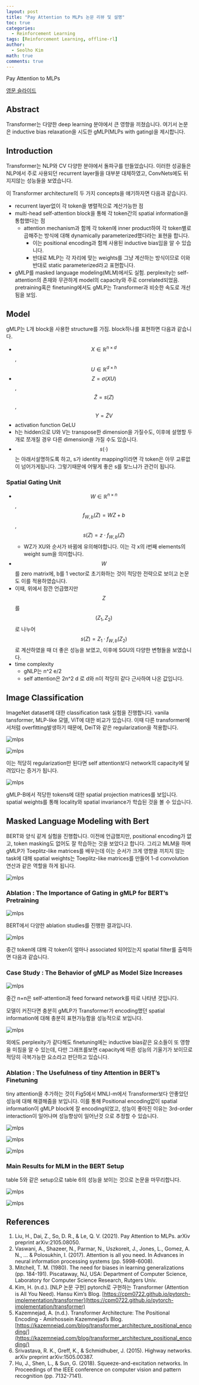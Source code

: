 ```yaml
--- 
layout: post
title: "Pay Attention to MLPs 논문 리뷰 및 설명" 
toc: true
categories: 
  - Reinforcement Learning 
tags: [Reinforcement Learning, offline-rl]
author:
  - Seolho Kim
math: true
comments: true
---
```


Pay Attention to MLPs

[영문 슬라이드](https://www.slideshare.net/ssuser581a7d/pay-attention-to-mlps-250961426)

## Abstract

Transformer는 다양한 deep learning 분야에서 큰 영향을 끼쳤습니다. 여기서 논문은 inductive bias relaxation을 시도한 gMLP(MLPs with gating)을 제시합니다. 

## Introduction

Transformer는 NLP와 CV 다양한 분야에서 돌파구를 만들었습니다. 이러한 성공들은 NLP에서 주로 사용되던 recurrent layer들을 대부분 대체하였고, ConvNets에도 뒤지지않는 성능들을 보였습니다.

이 Transformer architecture의 두 가지 concepts을 얘기하자면 다음과 같습니다.

- recurrent layer없이 각 token을 병렬적으로 계산가능한 점
- multi-head self-attention block을 통해 각 token간의 spatial information을 통합했다는 점
    - attention mechanism과 함께 각 token에 inner product하여 각 token별로 곱해주는 방식에 대해 dynamically parameterized했다라는 표현을 합니다.
        - 이는 positional encoding과 함께 사용된 inductive bias임을 알 수 있습니다.
        - 반대로 MLP는 각 자리에 맞는 weights를 그냥 계산하는 방식이므로 이와 반대로 static parameterized라고 표현합니다.
- gMLP를 masked language modeling(MLM)에서도 실험. perplexity는 self-attention의 존재와 무관하게 model의 capacity와 주로 correlated되었음. pretraining혹은 finetuning에서도 gMLP는 Transformer과 비슷한 속도로 개선됨을 보임.

## Model

gMLP는 L개 block을 사용한 structure를 가짐. block하나를 표현하면 다음과 같습니다.

- $$X \in \mathbb{R}^{n \times d}$$, $$U \in \mathbb{R}^{d \times h}$$
- $$Z=\sigma (XU)$$, $$\tilde{Z} = s(Z)$$, $$Y=\tilde{Z}V$$
- activation function GeLU
- h는 hidden으로 U와 V는 transpose한 dimension을 가질수도, 이후에 설명할 두개로 쪼개질 경우 다른 dimension을 가질 수도 있습니다.
- $$s(\cdot)$$는 아래서설명하도록 하고, s가 identity mapping이라면 각 token은 아무 교류없이 넘어가게됩니다. 그렇기때문에 어떻게 좋은 s를 찾느냐가 관건이 됩니다.

### Spatial Gating Unit

- $$W \in \mathbb{R}^{n\times n}$$,  $$f_{W,b}(Z) = WZ+b$$, $$s(Z) = z \cdot f_{W,b}(Z)$$
    - WZ가 XU와 순서가 바뀜에 유의해야합니다. 이는 각 x의 i번째 elements의 weight sum을 의미합니다.
- $$W$$를 zero matrix에, b를 1 vector로 초기화하는 것이 적당한 전략으로 보이고 논문도 이를 적용하였습니다.
- 이때, 위에서 잠깐 언급했지만 $$Z$$를 $$(Z_1,Z_2)$$로 나누어 $$s(Z)=Z_1 \cdot f_{W,b}(Z_2)$$로 계산하였을 때 더 좋은 성능을 보였고, 이후에 SGU의 다양한 변형들을 보였습니다.
- time complexity
    - gNLP는 n^2 e/2
    - self attention은 2n^2 d 로 d와 n이 적당히 같다 근사하여 나온 값입니다.

## Image Classification

ImageNet dataset에 대한 classification task 실험을 진행합니다. vanila tansformer, MLP-like 모델, ViT에 대한 비교가 있습니다. 이때 다른 transformer에서처럼 overfitting발생하기 때문에, DeiT와 같은 regularization을 적용합니다.

![mlps](/assets/img/gmlp_1.PNG)

![mlps](/assets/img/gmlp_2.PNG)

이는 적당히 regularization만 된다면 self attention보다 network의 capacity에 달려있다는 증거가 됩니다.

![mlps](/assets/img/gmlp_3.PNG)

gMLP-B에서 적당한 tokens에 대한 spatial projection matrices를 보입니다. spatial weights를 통해 locality와 spatial invariance가 학습된 것을 볼 수 있습니다. 

## Masked Language Modeling with Bert

BERT와 양식 같게 실험을 진행합니다. 이전에 언급했지만, positional encoding가 없고, <pad> token masking도 없어도 잘 학습하는 것을 보았다고 합니다. 그리고 MLM을 하며 gMLP가 Toeplitz-like matrices를 배우는데 이는 순서가 크게 영향을 끼치지 않는 task에 대해 spatial weights는 Toeplitz-like matrices를 만들어 1-d convolution연산과 같은 역할을 하게 됩니다.

![mlps](/assets/img/gmlp_4.PNG)

### Ablation : The Importance of Gating in gMLP for BERT’s Pretraining

![mlps](/assets/img/gmlp_5.PNG)

BERT에서 다양한 ablation studies를 진행한 결과입니다.

![mlps](/assets/img/gmlp_6.PNG)

중간 token에 대해 각 token이 얼마나 associated 되어있는지 spatial filter를 출력하면 다음과 같습니다.

### Case Study : The Behavior of gMLP as Model Size Increases

![mlps](/assets/img/gmlp_7.PNG)

중간 n+n은 self-attention과 feed forward network를 따로 나타낸 것입니다.

모델이 커진다면 충분히 gMLP가 Transformer가 encoding했던 spatial information에 대해 충분히 표현가능함을 성능적으로 보입니다.

![mlps](/assets/img/gmlp_8.PNG)

외에도 perplexity가 같다해도 finetuning에는 inductive bias같은 요소들이 또 영향을 미침을 알 수 있는데, 다만 그래프를보면 capacity에 따른 성능의 기울기가 보이므로 적당히 극복가능한 요소라고 판단하고 있습니다.


### Ablation : The Usefulness of tiny Attention in BERT’s Finetuning

tiny attention을 추가하는 것이 Fig5에서 MNLI-m에서 Transformer보다 안좋았던 성능에 대해 해결해줌을 보입니다. 이를 통해 Positional encoding없이 spatial information이 gMLP block에 잘 encoding되었고, 성능이 좋아진 이유는 3rd-order interaction이 일어나며 성능향상이 일어난것 으로 추정할 수 있습니다.

![mlps](/assets/img/gmlp_9.PNG)

![mlps](/assets/img/gmlp_10.PNG)

![mlps](/assets/img/gmlp_11.PNG)

### Main Results for MLM in the BERT Setup

table 5와 같은 setup으로 table 6의 성능을 보이는 것으로 논문을 마무리합니다.

![mlps](/assets/img/gmlp_12.PNG)

![mlps](/assets/img/gmlp_13.PNG)

## References

1. Liu, H., Dai, Z., So, D. R., & Le, Q. V. (2021). Pay Attention to MLPs. arXiv preprint arXiv:2105.08050.
2. Vaswani, A., Shazeer, N., Parmar, N., Uszkoreit, J., Jones, L., Gomez, A. N., ... & Polosukhin, I. (2017). Attention is all you need. In Advances in neural information processing systems (pp. 5998-6008).
3. Mitchell, T. M. (1980). The need for biases in learning generalizations (pp. 184-191). Piscataway, NJ, USA: Department of Computer Science, Laboratory for Computer Science Research, Rutgers Univ.
4. Kim, H. (n.d.). [NLP 논문 구현] pytorch로 구현하는 Transformer (Attention is All You Need). Hansu Kim’s Blog. [https://cpm0722.github.io/pytorch-implementation/transformer](https://cpm0722.github.io/pytorch-implementation/transformer)
5. Kazemnejad, A. (n.d.). Transformer Architecture: The Positional Encoding - Amirhossein Kazemnejad’s Blog. [https://kazemnejad.com/blog/transformer_architecture_positional_encoding/](https://kazemnejad.com/blog/transformer_architecture_positional_encoding/)
6. Srivastava, R. K., Greff, K., & Schmidhuber, J. (2015). Highway networks. arXiv preprint arXiv:1505.00387.
7. Hu, J., Shen, L., & Sun, G. (2018). Squeeze-and-excitation networks. In Proceedings of the IEEE conference on computer vision and pattern recognition (pp. 7132-7141).